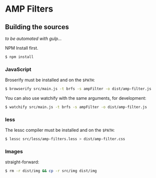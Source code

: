 AMP Filters
===========

Building the sources
--------------------

_to be automated with gulp..._


NPM Install first.

```bash
$ npm install
```

### JavaScript

Broserify must be installed and on the `$PATH`:

```bash
$ browserify src/main.js -t brfs -s ampFilter -o dist/amp-filter.js
```

You can also use watchify with the same arguments, for development:

```bash
$ watchify src/main.js -t brfs -s ampFilter -o dist/amp-filter.js
```

### less

The lessc compiler must be installed and on the `$PATH`:

```bash
$ lessc src/less/amp-filters.less > dist/amp-filter.css
```

### Images

straight-forward:

```bash
$ rm -r dist/img && cp -r src/img dist/img
```
